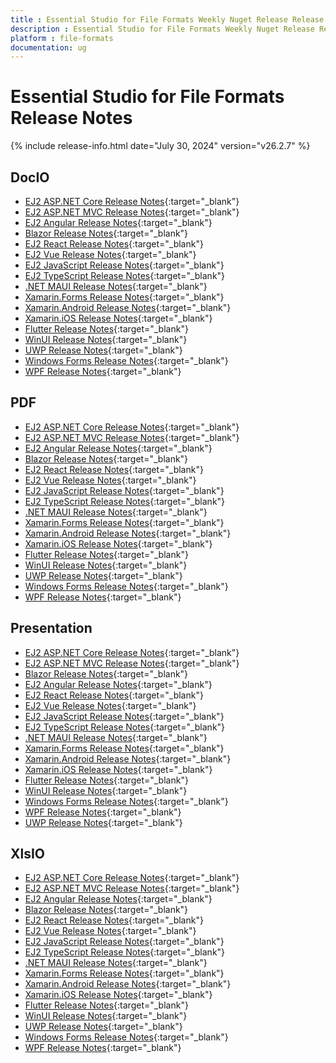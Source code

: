 ```yaml
---
title : Essential Studio for File Formats Weekly Nuget Release Release Notes  
description : Essential Studio for File Formats Weekly Nuget Release Release Notes  
platform : file-formats
documentation: ug
---
```


# Essential Studio for File Formats  Release Notes  

{% include release-info.html date="July 30, 2024" version="v26.2.7" %} 




## DocIO

* [EJ2 ASP.NET Core Release Notes](https://ej2.syncfusion.com/aspnetcore/documentation/release-notes/26.2.7#docio){:target="_blank"}
* [EJ2 ASP.NET MVC Release Notes](https://ej2.syncfusion.com/aspnetmvc/documentation/release-notes/26.2.7#docio){:target="_blank"}
* [EJ2 Angular Release Notes](https://ej2.syncfusion.com/angular/documentation/release-notes/26.2.7#docio){:target="_blank"}
* [Blazor Release Notes](https://blazor.syncfusion.com/documentation/release-notes/26.2.7#docio){:target="_blank"}
* [EJ2 React Release Notes](https://ej2.syncfusion.com/react/documentation/release-notes/26.2.7#docio){:target="_blank"}
* [EJ2 Vue  Release Notes](https://ej2.syncfusion.com/vue/documentation/release-notes/26.2.7#docio){:target="_blank"}
* [EJ2 JavaScript Release Notes](https://ej2.syncfusion.com/javascript/documentation/release-notes/26.2.7#docio){:target="_blank"}
* [EJ2 TypeScript Release Notes](https://ej2.syncfusion.com/documentation/release-notes/26.2.7#docio){:target="_blank"}
* [.NET MAUI Release Notes](/maui/release-notes/v26.2.7#docio){:target="_blank"}
* [Xamarin.Forms Release Notes](/xamarin/release-notes/v26.2.7#docio){:target="_blank"}
* [Xamarin.Android Release Notes](/xamarin-android/release-notes/v26.2.7#docio){:target="_blank"}
* [Xamarin.iOS Release Notes](/xamarin-ios/release-notes/v26.2.7#docio){:target="_blank"}
* [Flutter Release Notes](/flutter/release-notes/v26.2.7#docio){:target="_blank"}
* [WinUI Release Notes](/winui/release-notes/v26.2.7#docio){:target="_blank"}
* [UWP Release Notes](/uwp/release-notes/v26.2.7#docio){:target="_blank"}
* [Windows Forms Release Notes](/windowsforms/release-notes/v26.2.7#docio){:target="_blank"}
* [WPF Release Notes](/wpf/release-notes/v26.2.7#docio){:target="_blank"}



## PDF

* [EJ2 ASP.NET Core Release Notes](https://ej2.syncfusion.com/aspnetcore/documentation/release-notes/26.2.7#pdf){:target="_blank"}
* [EJ2 ASP.NET MVC Release Notes](https://ej2.syncfusion.com/aspnetmvc/documentation/release-notes/26.2.7#pdf){:target="_blank"}
* [EJ2 Angular Release Notes](https://ej2.syncfusion.com/angular/documentation/release-notes/26.2.7#pdf){:target="_blank"}
* [Blazor Release Notes](https://blazor.syncfusion.com/documentation/release-notes/26.2.7#pdf){:target="_blank"}
* [EJ2 React Release Notes](https://ej2.syncfusion.com/react/documentation/release-notes/26.2.7#pdf){:target="_blank"}
* [EJ2 Vue  Release Notes](https://ej2.syncfusion.com/vue/documentation/release-notes/26.2.7#pdf){:target="_blank"}
* [EJ2 JavaScript Release Notes](https://ej2.syncfusion.com/javascript/documentation/release-notes/26.2.7#pdf){:target="_blank"}
* [EJ2 TypeScript Release Notes](https://ej2.syncfusion.com/documentation/release-notes/26.2.7#pdf){:target="_blank"}
* [.NET MAUI Release Notes](/maui/release-notes/v26.2.7#pdf){:target="_blank"}
* [Xamarin.Forms Release Notes](/xamarin/release-notes/v26.2.7#pdf){:target="_blank"}
* [Xamarin.Android Release Notes](/xamarin-android/release-notes/v26.2.7#pdf){:target="_blank"}
* [Xamarin.iOS Release Notes](/xamarin-ios/release-notes/v26.2.7#pdf){:target="_blank"}
* [Flutter Release Notes](/flutter/release-notes/v26.2.7#pdf){:target="_blank"}
* [WinUI Release Notes](/winui/release-notes/v26.2.7#pdf){:target="_blank"}
* [UWP Release Notes](/uwp/release-notes/v26.2.7#pdf){:target="_blank"}
* [Windows Forms Release Notes](/windowsforms/release-notes/v26.2.7#pdf){:target="_blank"}
* [WPF Release Notes](/wpf/release-notes/v26.2.7#pdf){:target="_blank"}


## Presentation

* [EJ2 ASP.NET Core Release Notes](https://ej2.syncfusion.com/aspnetcore/documentation/release-notes/26.2.7#presentation){:target="_blank"}
* [EJ2 ASP.NET MVC Release Notes](https://ej2.syncfusion.com/aspnetmvc/documentation/release-notes/26.2.7#presentation){:target="_blank"}
* [Blazor Release Notes](https://blazor.syncfusion.com/documentation/release-notes/26.2.7#presentation){:target="_blank"}
* [EJ2 Angular Release Notes](https://ej2.syncfusion.com/angular/documentation/release-notes/26.2.7#presentation){:target="_blank"}
* [EJ2 React Release Notes](https://ej2.syncfusion.com/react/documentation/release-notes/26.2.7#presentation){:target="_blank"}
* [EJ2 Vue  Release Notes](https://ej2.syncfusion.com/vue/documentation/release-notes/26.2.7#presentation){:target="_blank"}
* [EJ2 JavaScript Release Notes](https://ej2.syncfusion.com/javascript/documentation/release-notes/26.2.7#presentation){:target="_blank"}
* [EJ2 TypeScript Release Notes](https://ej2.syncfusion.com/documentation/release-notes/26.2.7#presentation){:target="_blank"}
* [.NET MAUI Release Notes](/maui/release-notes/v26.2.7#presentation){:target="_blank"}
* [Xamarin.Forms Release Notes](/xamarin/release-notes/v26.2.7#presentation){:target="_blank"}
* [Xamarin.Android Release Notes](/xamarin-android/release-notes/v26.2.7#presentation){:target="_blank"}
* [Xamarin.iOS Release Notes](/xamarin-ios/release-notes/v26.2.7#presentation){:target="_blank"}
* [Flutter Release Notes](/flutter/release-notes/v26.2.7#presentation){:target="_blank"}
* [WinUI Release Notes](/winui/release-notes/v26.2.7#presentation){:target="_blank"}
* [Windows Forms Release Notes](/windowsforms/release-notes/v26.2.7#presentation){:target="_blank"}
* [WPF Release Notes](/wpf/release-notes/v26.2.7#presentation){:target="_blank"}
* [UWP Release Notes](/uwp/release-notes/v26.2.7#presentation){:target="_blank"}



## XlsIO

* [EJ2 ASP.NET Core Release Notes](https://ej2.syncfusion.com/aspnetcore/documentation/release-notes/26.2.7#xlsio){:target="_blank"}
* [EJ2 ASP.NET MVC Release Notes](https://ej2.syncfusion.com/aspnetmvc/documentation/release-notes/26.2.7#xlsio){:target="_blank"}
* [EJ2 Angular Release Notes](https://ej2.syncfusion.com/angular/documentation/release-notes/26.2.7#xlsio){:target="_blank"}
* [Blazor Release Notes](https://blazor.syncfusion.com/documentation/release-notes/26.2.7#xlsio){:target="_blank"}
* [EJ2 React Release Notes](https://ej2.syncfusion.com/react/documentation/release-notes/26.2.7#xlsio){:target="_blank"}
* [EJ2 Vue  Release Notes](https://ej2.syncfusion.com/vue/documentation/release-notes/26.2.7#xlsio){:target="_blank"}
* [EJ2 JavaScript Release Notes](https://ej2.syncfusion.com/javascript/documentation/release-notes/26.2.7#xlsio){:target="_blank"}
* [EJ2 TypeScript Release Notes](https://ej2.syncfusion.com/documentation/release-notes/26.2.7#xlsio){:target="_blank"}
* [.NET MAUI Release Notes](/maui/release-notes/v26.2.7#xlsio){:target="_blank"}
* [Xamarin.Forms Release Notes](/xamarin/release-notes/v26.2.7#xlsio){:target="_blank"}
* [Xamarin.Android Release Notes](/xamarin-android/release-notes/v26.2.7#xlsio){:target="_blank"}
* [Xamarin.iOS Release Notes](/xamarin-ios/release-notes/v26.2.7#xlsio){:target="_blank"}
* [Flutter Release Notes](/flutter/release-notes/v26.2.7#xlsio){:target="_blank"}
* [WinUI Release Notes](/winui/release-notes/v26.2.7#xlsio){:target="_blank"}
* [UWP Release Notes](/uwp/release-notes/v26.2.7#xlsio){:target="_blank"}
* [Windows Forms Release Notes](/windowsforms/release-notes/v26.2.7#xlsio){:target="_blank"}
* [WPF Release Notes](/wpf/release-notes/v26.2.7#xlsio){:target="_blank"}


